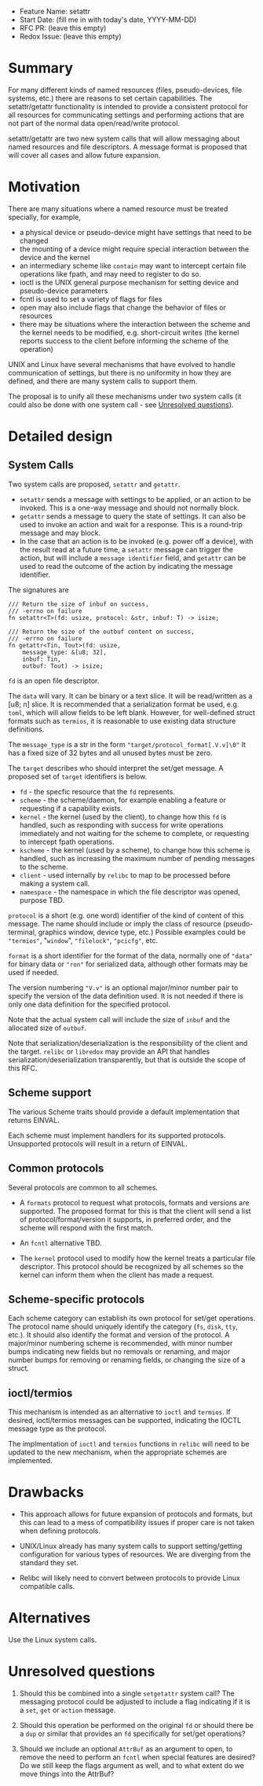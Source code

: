 - Feature Name: setattr
- Start Date: (fill me in with today's date, YYYY-MM-DD)
- RFC PR: (leave this empty)
- Redox Issue: (leave this empty)

# Summary
[summary]: #summary

For many different kinds of named resources (files, pseudo-devices, file systems, etc.) there are reasons to set certain capabilities.
The setattr/getattr functionality is intended to provide a consistent protocol for all resources for communicating settings and
performing actions that are not part of the normal data open/read/write protocol.

setattr/getattr are two new system calls that will allow messaging
about named resources and file descriptors.
A message format is proposed that will cover all cases and allow future expansion.

# Motivation
[motivation]: #motivation

There are many situations where a named resource must be treated specially,
for example,
- a physical device or pseudo-device might have settings that need to be changed
- the mounting of a device might require special interaction between the device and the kernel
- an intermediary scheme like `contain` may want to intercept certain file operations like fpath,
and may need to register to do so.
- ioctl is the UNIX general purpose mechanism for setting device and pseudo-device parameters
- fcntl is used to set a variety of flags for files
- open may also include flags that change the behavior of files or resources
- there may be situations where the interaction between the scheme and the kernel needs to be modified, e.g. short-circuit writes (the kernel reports success to the client before informing the scheme of the operation)

UNIX and Linux have several mechanisms that have evolved to handle
communication of settings,
but there is no uniformity in how they are defined,
and there are many system calls to support them.

The proposal is to unify all these mechanisms under two system calls (it could also be done with one system call - see [Unresolved questions](#unresolved-questions)).

# Detailed design
[design]: #detailed-design

## System Calls

Two system calls are proposed, `setattr` and `getattr`.

- `setattr` sends a message with settings to be applied,
or an action to be invoked.
This is a one-way message and should not normally block.
- `getattr` sends a message to query the state of settings.
It can also be used to invoke an action and wait for a response.
This is a round-trip message and may block.
- In the case that an action is to be invoked (e.g. power off a device),
with the result read at a future time,
a `setattr` message can trigger the action,
but will include a `message identifier` field,
and `getattr` can be used to read the outcome of the action by indicating
the message identifier.

The signatures are
```
/// Return the size of inbuf on success,
/// -errno on failure
fn setattr<T>(fd: usize, protocol: &str, inbuf: T) -> isize;

/// Return the size of the outbuf content on success,
/// -errno on failure
fn getattr<Tin, Tout>(fd: usize,
    message_type: &[u8; 32],
    inbuf: Tin,
    outbuf: Tout) -> isize;
```

`fd` is an open file descriptor.

The `data` will vary. It can be binary or a text slice.
It will be read/written as a [u8; n] slice.
It is recommended that a serialization format be used,
e.g. `toml`, which will allow fields to be left blank.
However, for well-defined struct formats such as `termios`,
it is reasonable to use existing data structure definitions.

The `message_type` is a str in the form `"target/protocol_format[.V.v]\0"`
It has a fixed size of 32 bytes and all unused bytes must be zero.

The `target` describes who should interpret the set/get message.
A proposed set of `target` identifiers is below.
- `fd` - the specfic resource that the `fd` represents.
- `scheme` - the scheme/daemon, for example enabling a feature
or requesting if a capability exists.
- `kernel` - the kernel (used by the client), to change how this `fd` is handled,
such as responding with
success for write operations immediately and not waiting
for the scheme to complete, or requesting to intercept fpath
operations.
- `kscheme` - the kernel (used by a scheme), to change how this scheme is handled,
such as increasing the maximum number of pending messages to the scheme.
- `client` - used internally by `relibc` to map to be processed before
making a system call.
- `namespace` - the namespace in which the file descriptor was opened,
purpose TBD.

`protocol` is a short (e.g. one word) identifier of the kind of
content of this message.
The name should include or imply the class of resource (pseudo-terminal,
graphics window, device type, etc.)
Possible examples could be `"termios"`, "`window`", `"filelock"`, `"pcicfg"`, etc.

`format` is a short identifier for the format of the data,
normally one of `"data"` for binary data
or `"ron"` for serialized data,
although other formats may be used if needed.

The version numbering `"V.v"` is an optional major/minor number pair
to specify the version of the data definition used.
It is not needed if there is only one data definition for
the specified protocol.

Note that the actual system call will include the size of
`inbuf` and the allocated size of `outbuf`.

Note that serialization/deserialization is the responsibility of
the client and the target.
`relibc` or `libredox` may provide an API that handles
serialization/deserialization transparently,
but that is outside the scope of this RFC.

## Scheme support

The various Scheme traits should provide a default implementation
that returns EINVAL.

Each scheme must implement handlers for its supported protocols.
Unsupported protocols will result in a return of EINVAL.

## Common protocols

Several protocols are common to all schemes.
- A `formats` protocol to request what protocols, formats and versions are supported.
The proposed format for this is that the client will send a list of
protocol/format/version it supports, in preferred order,
and the scheme will respond with the first match.

- An `fcntl` alternative TBD.

- The `kernel` protocol used to modify how the kernel treats
a particular file descriptor.
This protocol should be recognized by all schemes so the kernel
can inform them when the client has made a request.

## Scheme-specific protocols

Each scheme category can establish its own protocol for set/get operations.
The protocol name should uniquely identify the category (`fs`, `disk`, `tty`, etc.).
It should also identify the format and version of the protocol.
A major/minor numbering scheme is recommended,
with minor number bumps indicating new fields but no removals or
renaming, and major number bumps for removing or renaming fields,
or changing the size of a struct.

## ioctl/termios

This mechanism is intended as an alternative to `ioctl` and `termios`.
If desired, ioctl/termios messages can be supported, indicating the
IOCTL message type as the protocol.

The implmentation of `ioctl` and `termios` functions in `relibc`
will need to be updated to the new mechanism,
when the appropriate schemes are implemented.

# Drawbacks
[drawbacks]: #drawbacks

- This approach allows for future expansion of protocols and formats,
but this can lead to a mess of compatibility issues if proper care
is not taken when defining protocols.

- UNIX/Linux already has many system calls to support setting/getting
configuration for various types of resources.
We are diverging from the standard they set.

- Relibc will likely need to convert between protocols to provide
Linux compatible calls.

# Alternatives
[alternatives]: #alternatives

Use the Linux system calls.

# Unresolved questions
[unresolved]: #unresolved-questions

1. Should this be combined into a single `setgetattr` system call?
The messaging protocol could be adjusted to include a flag indicating
if it is a `set`, `get` or `action` message.

2. Should this operation be performed on the original `fd` or should
there be a `dup` or similar that provides an `fd` specifically for
set/get operations?

3. Should we include an optional `AttrBuf` as an argument to open,
to remove the need to perform an `fcntl` when special features are
desired? Do we still keep the flags argument as well, and to what extent do we move things into the AttrBuf?
